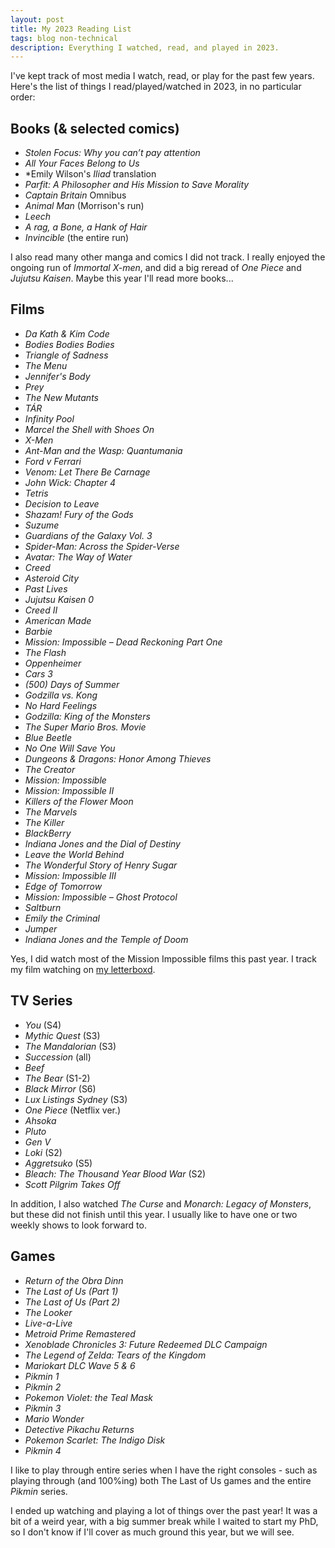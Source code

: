 ```yaml
---
layout: post
title: My 2023 Reading List
tags: blog non-technical
description: Everything I watched, read, and played in 2023.
---
```


I've kept track of most media I watch, read, or play for the past few years. Here's the list of things I read/played/watched in 2023, in no particular order:

## Books (& selected comics)
- *Stolen Focus: Why you can’t pay attention*
- *All Your Faces Belong to Us*
- *Emily Wilson's *Iliad* translation
- *Parfit: A Philosopher and His Mission to Save Morality*
- *Captain Britain* Omnibus
- *Animal Man* (Morrison's run)
- *Leech*
- *A rag, a Bone, a Hank of Hair*
- *Invincible* (the entire run)

I also read many other manga and comics I did not track. I really enjoyed the ongoing run of *Immortal X-men*, and did a big reread of *One Piece* and *Jujutsu Kaisen*. Maybe this year I'll read more books...

## Films
- *Da Kath & Kim Code*
- *Bodies Bodies Bodies*
- *Triangle of Sadness*
- *The Menu*
- *Jennifer's Body*
- *Prey*
- *The New Mutants*
- *TÁR*
- *Infinity Pool*
- *Marcel the Shell with Shoes On*
- *X-Men*
- *Ant-Man and the Wasp: Quantumania*
- *Ford v Ferrari*
- *Venom: Let There Be Carnage*
- *John Wick: Chapter 4*
- *Tetris*
- *Decision to Leave*
- *Shazam! Fury of the Gods*
- *Suzume*
- *Guardians of the Galaxy Vol. 3*
- *Spider-Man: Across the Spider-Verse*
- *Avatar: The Way of Water*
- *Creed*
- *Asteroid City*
- *Past Lives*
- *Jujutsu Kaisen 0*
- *Creed II*
- *American Made*
- *Barbie*
- *Mission: Impossible – Dead Reckoning Part One*
- *The Flash*
- *Oppenheimer*
- *Cars 3*
- *(500) Days of Summer*
- *Godzilla vs. Kong*
- *No Hard Feelings*
- *Godzilla: King of the Monsters*
- *The Super Mario Bros. Movie*
- *Blue Beetle*
- *No One Will Save You*
- *Dungeons & Dragons: Honor Among Thieves*
- *The Creator*
- *Mission: Impossible*
- *Mission: Impossible II*
- *Killers of the Flower Moon*
- *The Marvels*
- *The Killer*
- *BlackBerry*
- *Indiana Jones and the Dial of Destiny*
- *Leave the World Behind*
- *The Wonderful Story of Henry Sugar*
- *Mission: Impossible III*
- *Edge of Tomorrow*
- *Mission: Impossible – Ghost Protocol*
- *Saltburn*
- *Emily the Criminal*
- *Jumper*
- *Indiana Jones and the Temple of Doom*

Yes, I did watch most of the Mission Impossible films this past year. I track my film watching on [my letterboxd](https://letterboxd.com/hamishivi/).

## TV Series
- *You* (S4)
- *Mythic Quest* (S3)
- *The Mandalorian* (S3)
- *Succession* (all)
- *Beef*
- *The Bear* (S1-2)
- *Black Mirror* (S6)
- *Lux Listings Sydney* (S3)
- *One Piece* (Netflix ver.)
- *Ahsoka*
- *Pluto*
- *Gen V*
- *Loki* (S2)
- *Aggretsuko* (S5)
- *Bleach: The Thousand Year Blood War* (S2)
- *Scott Pilgrim Takes Off*

In addition, I also watched *The Curse* and *Monarch: Legacy of Monsters*, but these did not finish until this year. I usually like to have one or two weekly shows to look forward to.

## Games
- *Return of the Obra Dinn*
- *The Last of Us (Part 1)*
- *The Last of Us (Part 2)*
- *The Looker*
- *Live-a-Live*
- *Metroid Prime Remastered*
- *Xenoblade Chronicles 3: Future Redeemed DLC Campaign*
- *The Legend of Zelda: Tears of the Kingdom*
- *Mariokart DLC Wave 5 & 6*
- *Pikmin 1*
- *Pikmin 2*
- *Pokemon Violet: the Teal Mask*
- *Pikmin 3*
- *Mario Wonder*
- *Detective Pikachu Returns*
- *Pokemon Scarlet: The Indigo Disk*
- *Pikmin 4*

I like to play through entire series when I have the right consoles - such as playing through (and 100%ing) both The Last of Us games and the entire *Pikmin* series.

I ended up watching and playing a lot of things over the past year! It was a bit of a weird year, with a big summer break while I waited to start my PhD, so I don't know if I'll cover as much ground this year, but we will see.
